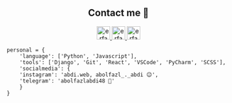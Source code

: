 <h2 align="center">Contact me 🤙</h2>

<p align="center">

  <a href="https://twitter.com/AbolfazlabdiDev">
    <img src="https://www.vectorlogo.zone/logos/twitter/twitter-icon.svg" 
    alt="erfan twitter profile" height="30" width="30">
  </a>

  <a href="https://t.me/AbolfazlAbdiDev">
    <img src="https://www.vectorlogo.zone/logos/telegram/telegram-icon.svg" 
    alt="erfan telegram profile" height="30" width="30">
  </a>
  
  <a href="https://www.instagram.com/abolfazl_._abdi/">
    <img src="https://www.vectorlogo.zone/logos/instagram/instagram-icon.svg" alt="erfan Instagram Profile" height="30" width="30">
  </a>
</p>

    personal = {
	    'language': ['Python', 'Javascript'],
	    'tools': ['Django', 'Git', 'React', 'VSCode', 'PyCharm', 'SCSS'],
	    'socialmedia': {
		'instagram': 'abdi.web, abolfazl_._abdi 😉',
		'telegram': 'abolfazlabdi48 👋'
	    }
    }
